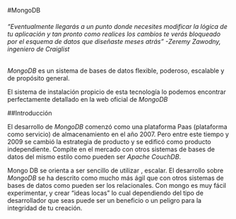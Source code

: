#MongoDB

###### *“Eventualmente llegarás a un punto donde necesites modificar la lógica de tu aplicación y tan pronto como realices los cambios te verás bloqueado por el esquema de datos que diseñaste meses atrás”  -Zeremy Zawodny, ingeniero de Craiglist*

*MongoDB* es un sistema de bases de datos flexible, poderoso, escalable y de propósito general.

El sistema de instalación propicio de esta tecnología lo podemos encontrar perfectamente detallado en la web oficial de *MongoDB* 

##Introducción

El desarrollo de *MongoDB* comenzó como una plataforma Paas (plataforma como servicio) de almacenamiento  en el año 2007. Pero entre este tiempo y 2009 se cambió la estrategia de producto y se edificó como producto independiente.
Compite en el mercado con otros sistemas de bases de datos del mismo estilo como pueden ser *Apache CouchDB*.  


Mongo DB se orienta a ser sencillo de utilizar , escalar. El desarrollo sobre *MongoDB* se ha descrito como mucho más ágil que con otros sistemas de bases de datos como pueden ser los relacionales. Con mongo es muy fácil experimentar, y crear “ideas locas” lo cual dependiendo del tipo de desarrollador que seas puede ser un beneficio o un peligro para la integridad de tu creación.
